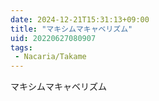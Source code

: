 ```yaml
---
date: 2024-12-21T15:31:13+09:00
title: "マキシムマキャベリズム"
uid: 20220627080907
tags:
 - Nacaria/Takame
---
```


マキシムマキャベリズム